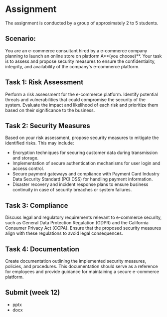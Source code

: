 
# Assignment
The assignment is conducted by a group of approximately 2 to 5 students.

## Scenario:
You are an e-commerce consultant hired by a e-commerce company planning to launch an online store on platform A**(you choose)**. Your task is to assess and propose security measures to ensure the confidentiality, integrity, and availability of the company's e-commerce platform.

## Task 1: Risk Assessment
Perform a risk assessment for the e-commerce platform. Identify potential threats and vulnerabilities that could compromise the security of the system. Evaluate the impact and likelihood of each risk and prioritize them based on their significance to the business.

## Task 2: Security Measures
Based on your risk assessment, propose security measures to mitigate the identified risks. This may include:

- Encryption techniques for securing customer data during transmission and storage.  
- Implementation of secure authentication mechanisms for user login and access control.  
- Secure payment gateways and compliance with Payment Card Industry Data Security Standard (PCI DSS) for handling payment information.  
- Disaster recovery and incident response plans to ensure business continuity in case of security breaches or system failures.  

## Task 3: Compliance
Discuss legal and regulatory requirements relevant to e-commerce security, such as General Data Protection Regulation (GDPR) and the California Consumer Privacy Act (CCPA). Ensure that the proposed security measures align with these regulations to avoid legal consequences.

## Task 4: Documentation
Create documentation outlining the implemented security measures, policies, and procedures. This documentation should serve as a reference for employees and provide guidance for maintaining a secure e-commerce platform.

## Submit (week 12)
- pptx
- docx
